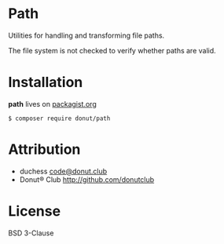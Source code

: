 Path
====

Utilities for handling and transforming file paths.

The file system is not checked to verify whether paths are valid.

Installation
============

**path** lives on [packagist.org][packagist]

```
$ composer require donut/path
```

Attribution
===========

* duchess <code@donut.club>
* Donut&reg; Club <http://github.com/donutclub>

License
=======

BSD 3-Clause

[packagist]: http://packagist.org/packages/donut/path
